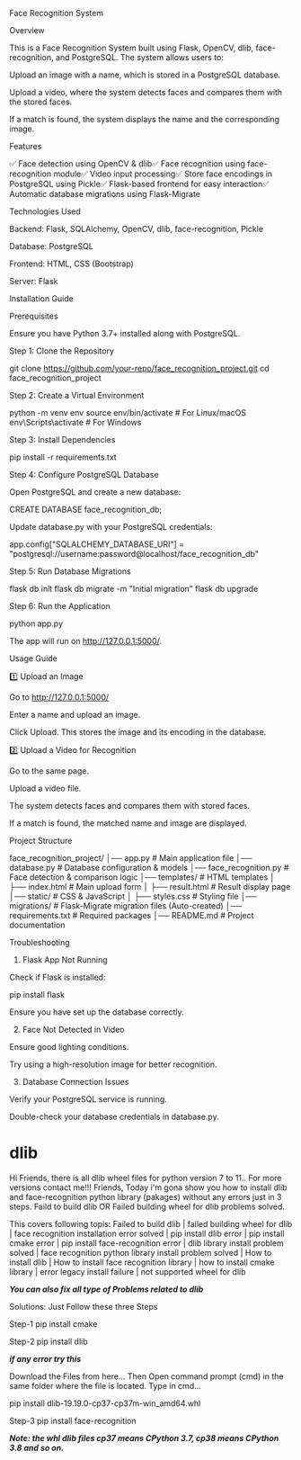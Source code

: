 Face Recognition System

Overview

This is a Face Recognition System built using Flask, OpenCV, dlib, face-recognition, and PostgreSQL. The system allows users to:

Upload an image with a name, which is stored in a PostgreSQL database.

Upload a video, where the system detects faces and compares them with the stored faces.

If a match is found, the system displays the name and the corresponding image.

Features

✅ Face detection using OpenCV & dlib✅ Face recognition using face-recognition module✅ Video input processing✅ Store face encodings in PostgreSQL using Pickle✅ Flask-based frontend for easy interaction✅ Automatic database migrations using Flask-Migrate

Technologies Used

Backend: Flask, SQLAlchemy, OpenCV, dlib, face-recognition, Pickle

Database: PostgreSQL

Frontend: HTML, CSS (Bootstrap)

Server: Flask

Installation Guide

Prerequisites

Ensure you have Python 3.7+ installed along with PostgreSQL.

Step 1: Clone the Repository

git clone https://github.com/your-repo/face_recognition_project.git
cd face_recognition_project

Step 2: Create a Virtual Environment

python -m venv env
source env/bin/activate  # For Linux/macOS
env\Scripts\activate    # For Windows

Step 3: Install Dependencies

pip install -r requirements.txt

Step 4: Configure PostgreSQL Database

Open PostgreSQL and create a new database:

CREATE DATABASE face_recognition_db;

Update database.py with your PostgreSQL credentials:

app.config["SQLALCHEMY_DATABASE_URI"] = "postgresql://username:password@localhost/face_recognition_db"

Step 5: Run Database Migrations

flask db init
flask db migrate -m "Initial migration"
flask db upgrade

Step 6: Run the Application

python app.py

The app will run on http://127.0.0.1:5000/.

Usage Guide

1️⃣ Upload an Image

Go to http://127.0.0.1:5000/

Enter a name and upload an image.

Click Upload. This stores the image and its encoding in the database.

2️⃣ Upload a Video for Recognition

Go to the same page.

Upload a video file.

The system detects faces and compares them with stored faces.

If a match is found, the matched name and image are displayed.

Project Structure

face_recognition_project/
│── app.py              # Main application file
│── database.py         # Database configuration & models
│── face_recognition.py # Face detection & comparison logic
│── templates/          # HTML templates
│   ├── index.html      # Main upload form
│   ├── result.html     # Result display page
│── static/             # CSS & JavaScript
│   ├── styles.css      # Styling file
│── migrations/         # Flask-Migrate migration files (Auto-created)
│── requirements.txt    # Required packages
│── README.md           # Project documentation

Troubleshooting

1. Flask App Not Running

Check if Flask is installed:

pip install flask

Ensure you have set up the database correctly.

2. Face Not Detected in Video

Ensure good lighting conditions.

Try using a high-resolution image for better recognition.

3. Database Connection Issues

Verify your PostgreSQL service is running.

Double-check your database credentials in database.py.




# dlib
Hi Friends, there is all dlib wheel files for python version 7 to 11.. For more versions contact me!!!
Friends, Today i'm gona show you how to install dlib and face-recognition python library (pakages) without any errors just in 3 steps. Faild to build dlib OR Failed building wheel for dlib problems solved.

This covers following topis:
Failed to build dlib | failed building wheel for dlib | face recognition installation error solved | pip install dlib error | pip install cmake error | pip install face-recognition error | dlib library install problem solved | face recognition python library install problem solved | How to install dlib | How to install face recognition library | how to install cmake library | error legacy install failure | not supported wheel for dlib

***You can also fix all type of Problems related to dlib***

Solutions: Just Follow these three Steps

Step-1
pip install cmake

Step-2 
pip install  dlib

***if any error try this***

Download the Files from here... Then Open command prompt (cmd) in the same folder where the file is located. Type in cmd...

pip install dlib-19.19.0-cp37-cp37m-win_amd64.whl

Step-3 
pip install face-recognition

***Note: the whl dlib files cp37 means CPython 3.7,  cp38 means CPython 3.8 and so on.***
